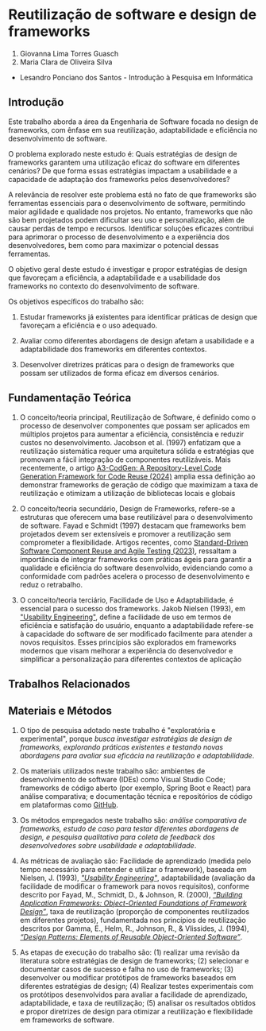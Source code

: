 # Reutilização de software e design de frameworks

1. Giovanna Lima Torres Guasch
2. Maria Clara de Oliveira Silva
* Lesandro Ponciano dos Santos - Introdução à Pesquisa em Informática

## Introdução

Este trabalho aborda a área da Engenharia de Software focada no design de frameworks, com ênfase em sua reutilização, adaptabilidade e eficiência no desenvolvimento de software.

O problema explorado neste estudo é: Quais estratégias de design de frameworks garantem uma utilização eficaz do software em diferentes cenários? De que forma essas estratégias impactam a usabilidade e a capacidade de adaptação dos frameworks pelos desenvolvedores?

A relevância de resolver este problema está no fato de que frameworks são ferramentas essenciais para o desenvolvimento de software, permitindo maior agilidade e qualidade nos projetos. No entanto, frameworks que não são bem projetados podem dificultar seu uso e personalização, além de causar perdas de tempo e recursos. Identificar soluções eficazes contribui para aprimorar o processo de desenvolvimento e a experiência dos desenvolvedores, bem como para maximizar o potencial dessas ferramentas.

O objetivo geral deste estudo é investigar e propor estratégias de design que favoreçam a eficiência, a adaptabilidade e a usabilidade dos frameworks no contexto do desenvolvimento de software.

Os objetivos específicos do trabalho são:
1. Estudar frameworks já existentes para identificar práticas de design que favoreçam a eficiência e o uso adequado.

2. Avaliar como diferentes abordagens de design afetam a usabilidade e a adaptabilidade dos frameworks em diferentes contextos.

3. Desenvolver diretrizes práticas para o design de frameworks que possam ser utilizados de forma eficaz em diversos cenários.

## Fundamentação Teórica

1. O conceito/teoria principal, Reutilização de Software, é definido como o processo de desenvolver componentes que possam ser aplicados em múltiplos projetos para aumentar a eficiência, consistência e reduzir custos no desenvolvimento. Jacobson et al. (1997) enfatizam que a reutilização sistemática requer uma arquitetura sólida e estratégias que promovam a fácil integração de componentes reutilizáveis. Mais recentemente, o artigo [A3-CodGen: A Repository-Level Code Generation Framework for Code Reuse (2024)](https://ieeexplore.ieee.org/document/10734067) amplia essa definição ao demonstrar frameworks de geração de código que maximizam a taxa de reutilização e otimizam a utilização de bibliotecas locais e globais

2. O conceito/teoria secundário, Design de Frameworks, refere-se a estruturas que oferecem uma base reutilizável para o desenvolvimento de software. Fayad e Schmidt (1997) destacam que frameworks bem projetados devem ser extensíveis e promover a reutilização sem comprometer a flexibilidade. Artigos recentes, como [Standard-Driven Software Component Reuse and Agile Testing (2023)](https://ieeexplore.ieee.org/abstract/document/10633676), ressaltam a importância de integrar frameworks com práticas ágeis para garantir a qualidade e eficiência do software desenvolvido, evidenciando como a conformidade com padrões acelera o processo de desenvolvimento e reduz o retrabalho​.

3. O conceito/teoria terciário, Facilidade de Uso e Adaptabilidade, é essencial para o sucesso dos frameworks. Jakob Nielsen (1993), em ["Usability Engineering"](https://books.google.com.br/books?id=95As2OF67f0C), define a facilidade de uso em termos de eficiência e satisfação do usuário, enquanto a adaptabilidade refere-se à capacidade do software de ser modificado facilmente para atender a novos requisitos. Esses princípios são explorados em frameworks modernos que visam melhorar a experiência do desenvolvedor e simplificar a personalização para diferentes contextos de aplicação​

## Trabalhos Relacionados


## Materiais e Métodos

1. O tipo de pesquisa adotado neste trabalho é "exploratória e experimental", porque _busca investigar estratégias de design de frameworks, explorando práticas existentes e testando novas abordagens para avaliar sua eficácia na reutilização e adaptabilidade_.

2. Os materiais utilizados neste trabalho são: ambientes de desenvolvimento de software (IDEs) como Visual Studio Code; frameworks de código aberto (por exemplo, Spring Boot e React) para análise comparativa; e documentação técnica e repositórios de código em plataformas como [GitHub](https://github.com/).

3. Os métodos empregados neste trabalho são: _análise comparativa de frameworks, estudo de caso para testar diferentes abordagens de design, e pesquisa qualitativa para coleta de feedback dos desenvolvedores sobre usabilidade e adaptabilidade_.

4. As métricas de avaliação são: Facilidade de aprendizado (medida pelo tempo necessário para entender e utilizar o framework), baseada em Nielsen, J. (1993), _["Usability Engineering"]({https://books.google.com.br/books?id=95As2OF67f0C)_, adaptabilidade (avaliação da facilidade de modificar o framework para novos requisitos), conforme descrito por Fayad, M., Schmidt, D., & Johnson, R. (2000), _[“Building Application Frameworks: Object-Oriented Foundations of Framework Design”](https://dl.acm.org/doi/book/10.5555/326112)_, taxa de reutilização (proporção de componentes reutilizados em diferentes projetos), fundamentada nos princípios de reutilização descritos por Gamma, E., Helm, R., Johnson, R., & Vlissides, J. (1994), _[“Design Patterns: Elements of Reusable Object-Oriented Software”](https://books.google.com.br/books?id=iyIvGGp2550C)_.

5. As etapas de execução do trabalho são: (1) realizar uma revisão da literatura sobre estratégias de design de frameworks; (2) selecionar e documentar casos de sucesso e falha no uso de frameworks; (3) desenvolver ou modificar protótipos de frameworks baseados em diferentes estratégias de design; (4) Realizar testes experimentais com os protótipos desenvolvidos para avaliar a facilidade de aprendizado, adaptabilidade, e taxa de reutilização; (5) analisar os resultados obtidos e propor diretrizes de design para otimizar a reutilização e flexibilidade em frameworks de software.
